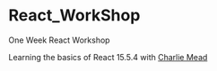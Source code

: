 # React_WorkShop
One Week React Workshop

Learning the basics of React 15.5.4 with <a href="https://github.com/meadch">Charlie Mead</a>
